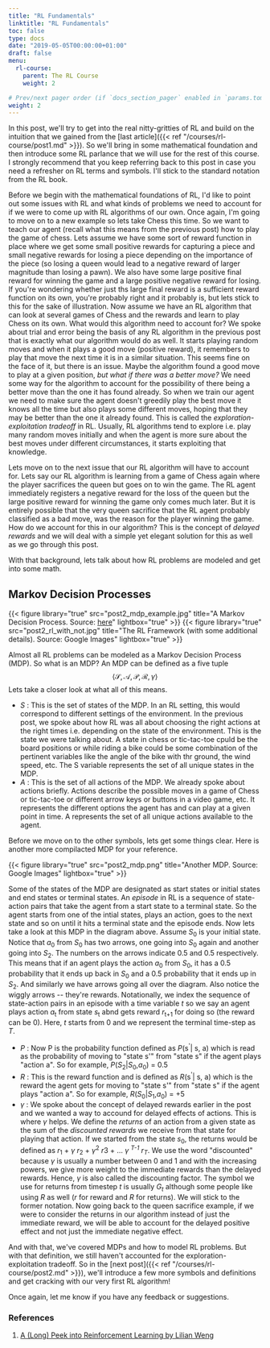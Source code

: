 ```yaml
---
title: "RL Fundamentals"
linktitle: "RL Fundamentals"
toc: false
type: docs
date: "2019-05-05T00:00:00+01:00"
draft: false
menu:
  rl-course:
    parent: The RL Course
    weight: 2

# Prev/next pager order (if `docs_section_pager` enabled in `params.toml`)
weight: 2
---
```

In this post, we'll try to get into the real nitty-gritties of RL and build on the intuition that we gained from the [last article]({{< ref "/courses/rl-course/post1.md" >}}). So we'll bring in some mathematical foundation and then introduce some RL parlance that we will use for the rest of this course. I strongly recommend that you keep referring back to this post in case you need a refresher on RL terms and symbols. I'll stick to the standard notation from the RL book.

Before we begin with the mathematical foundations of RL, I'd like to point out some issues with RL and what kinds of problems we need to account for if we were to come up with RL algorithms of our own. Once again, I'm going to move on to a new example so lets take Chess this time.
So we want to teach our agent (recall what this means from the previous post) how to play the game of chess. Lets assume we have some sort of reward function in place where we get some small positive rewards for capturing a piece and small negative rewards for losing a piece depending on the importance of the piece (so losing a queen would lead to a negative reward of larger magnitude than losing a pawn). We also have some large positive final reward for winning the game and a large positive negative reward for losing. If you're wondering whether just ths large final reward is a sufficient reward function on its own, you're probably right and it probably is, but lets stick to this for the sake of illustration.
Now assume we have an RL algorithm that can look at several games of Chess and the rewards and learn to play Chess on its own. What would this algorithm need to account for? We spoke about trial and error being the basis of any RL algorithm in the previous post that is exactly what our algorithm would do as well. It starts playing random moves and when it plays a good move (positive reward), it remembers to play that move the next time it is in a similar situation. This seems fine on the face of it, but there is an issue. Maybe the algorithm found a good move to play at a given position, _but what if there was a better move?_
We need some way for the algorithm to account for the possibility of there being a better move than the one it has found already. So when we train our agent we need to make sure the agent doesn't greedily play the best move it knows all the time but also plays some different moves, hoping that they may be better than the one it already found. This is called the _exploration-exploitation tradeoff_ in RL. Usually, RL algorithms tend to explore i.e. play many random moves initially and when the agent is more sure about the best moves under different circumstances, it starts exploiting that knowledge.

Lets move on to the next issue that our RL algorithm will have to account for. Lets say our RL algorithm is learning from a game of Chess again where the player sacrifices the queen but goes on to win the game. The RL agent immediately registers a negative reward for the loss of the queen but the large positive reward for winning the game only comes much later. But it is entirely possible that the very queen sacrifice that the RL agent probably classified as a bad move, was the reason for the player winning the game. How do we account for this in our algorithm? This is the concept of _delayed rewards_ and we will deal with a simple yet elegant solution for this as well as we go through this post.

With that background, lets talk about how RL problems are modeled and get into some math.

## Markov Decision Processes

{{< figure library="true" src="post2_mdp_example.jpg" title="A Markov Decision Process. Source: [here](https://randomant.net/reinforcement-learning-concepts/)" lightbox="true" >}}
{{< figure library="true" src="post2_rl_with_not.jpg" title="The RL Framework (with some additional details). Source: Google Images" lightbox="true" >}}

Almost all RL problems can be modeled as a Markov Decision Process (MDP). So what is an MDP? An MDP can be defined as a five tuple $$\langle \mathcal{S}, \mathcal{A}, \mathcal{P}, \mathcal{R}, \gamma \rangle$$ 
Lets take a closer look at what all of this means.

* _S_ : This is the set of states of the MDP. In an RL setting, this would correspond to different settings of the environment. In the previous post, we spoke about how RL was all about choosing the right actions at the right times i.e. depending on the state of the environment. This is the state we were talking about. A state in chess or tic-tac-toe cpuld be the board positions or while riding a bike could be some combination of the pertinent variables like the angle of the bike with thr ground, the wind speed, etc. The S variable represents the set of all unique states in the MDP. 
* _A_ : This is the set of all actions of the MDP. We already spoke about actions briefly. Actions describe the possible moves in a game of Chess or tic-tac-toe or different arrow keys or buttons in a video game, etc. It represents the different options the agent has and can play at a given point in time. A represents the set of all unique actions available to the agent.

Before we move on to the other symbols, lets get some things clear. Here is another more compilacted MDP for your reference.

{{< figure library="true" src="post2_mdp.png" title="Another MDP. Source: Google Images" lightbox="true" >}}

Some of the states of the MDP are designated as start states or initial states and end states or terminal states. An _episode_ in RL is a sequence of state-action pairs that take the agent from a start state to a terminal state. So the agent starts from one of the intial states, plays an action, goes to the next state and so on until it hits a terminal state and the episode ends.
Now lets take a look at this MDP in the diagram above. Assume _S_<sub>0</sub> is your initial state. Notice that _a_<sub>0</sub> from _S_<sub>0</sub> has two arrows, one going into _S_<sub>0</sub> again and another going into _S_<sub>2</sub>. The numbers on the arrows indicate 0.5 and 0.5 respectively. This means that if an agent plays the action _a_<sub>0</sub> from _S_<sub>0</sub>, it has a 0.5 probability that it ends up back in _S_<sub>0</sub> and a 0.5 probability that it ends up in _S_<sub>2</sub>. And similarly we have arrows going all over the diagram. Also notice the wiggly arrows -- they're rewards.
Notationally, we index the sequence of state-action pairs in an episode with a time variable _t_ so we say an agent plays action _a_<sub>t</sub> from state _s_<sub>t</sub> abnd gets reward _r_<sub>t+1</sub> for doing so (the reward can be 0). Here, _t_ starts from 0 and we represent the terminal time-step as _T_.

* _P_ : Now P is the probability function defined as _P_(s<sup>'</sup>| s, a) which is read as the probability of moving to "state s'" from "state s" if the agent plays "action a". So for example, _P_(_S_<sub>2</sub>|_S_<sub>0</sub>,_a_<sub>0</sub>) = 0.5
* _R_ : This is the reward function and is defined as _R_(s<sup>'</sup>| s, a) which is the reward the agent gets for moving to "state s'" from "state s" if the agent plays "action a". So for example, _R_(_S_<sub>0</sub>|_S_<sub>1</sub>,_a_<sub>0</sub>) = +5
* $\gamma$ : We spoke about the concept of delayed rewards earlier in the post and we wanted a way to accound for delayed effects of actions. This is where $\gamma$ helps. We define the _returns_ of an action from a given state as the sum of the _discounted rewards_ we receive from that state for playing that action. If we started from the state _s_<sub>0</sub>, the returns would be defined as _r_<sub>1</sub> + $\gamma$ _r_<sub>2</sub> + $\gamma$<sup>2</sup> _r_</sub>3</sub> + ... $\gamma$ <sup>_T-1_</sup> _r_<sub>_T_</sub>. We use the word "discounted" because $\gamma$ is usually a number between 0 and 1 and with the increasing powers, we give more weight to the immediate rewards than the delayed rewards. Hence, $\gamma$ is also called the discounting factor. The symbol we use for returns from timestep _t_ is usually _G_<sub>_t_</sub> although some people like using _R_ as well (_r_ for reward and _R_ for returns). We will stick to the former notation. Now going back to the queen sacrifice example, if we were to consider the returns in our algorithm instead of just the immediate reward, we will be able to account for the delayed positive effect and not just the immediate negative effect.


And with that, we've covered MDPs and how to model RL problems. But with that definition, we still haven't accounted for the exploration-exploitation tradeoff. So in the [next post]({{< ref "/courses/rl-course/post2.md" >}}), we'll introduce a few more symbols and definitions and get cracking with our very first RL algorithm!

Once again, let me know if you have any feedback or suggestions.

### References

1. [A (Long) Peek into Reinforcement Learning by Lilian Weng](https://lilianweng.github.io/lil-log/2018/02/19/a-long-peek-into-reinforcement-learning.html)

